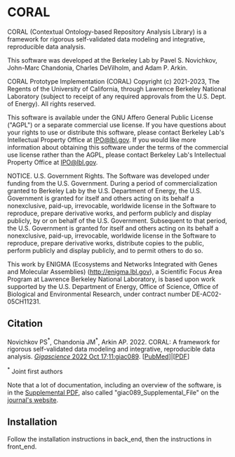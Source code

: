 # CORAL

CORAL (Contextual Ontology-based Repository Analysis Library) is a
framework for rigorous self-validated data modeling and integrative,
reproducible data analysis.

This software was developed at the Berkeley Lab by Pavel S. Novichkov,
John-Marc Chandonia, Charles DeVilholm, and Adam P. Arkin.

CORAL Prototype Implementation (CORAL) Copyright (c) 2021-2023, The Regents
of the University of California, through Lawrence Berkeley National
Laboratory (subject to receipt of any required approvals from the
U.S. Dept. of Energy).  All rights reserved.

This software is available under the GNU Affero General Public License
("AGPL") or a separate commercial use license.  If you have questions
about your rights to use or distribute this software, please contact
Berkeley Lab's Intellectual Property Office at IPO@lbl.gov.  If you
would like more information about obtaining this software under the
terms of the commercial use license rather than the AGPL, please
contact Berkeley Lab's Intellectual Property Office at IPO@lbl.gov.

NOTICE.  U.S. Government Rights.  The Software was developed under
funding from the U.S. Government.  During a period of
commercialization granted to Berkeley Lab by the U.S. Department of
Energy, the U.S. Government is granted for itself and others acting on
its behalf a nonexclusive, paid-up, irrevocable, worldwide license in
the Software to reproduce, prepare derivative works, and perform
publicly and display publicly, by or on behalf of the U.S. Government.
Subsequent to that period, the U.S. Government is granted for itself
and others acting on its behalf a nonexclusive, paid-up, irrevocable,
worldwide license in the Software to reproduce, prepare derivative
works, distribute copies to the public, perform publicly and display
publicly, and to permit others to do so.

This work by ENIGMA (Ecosystems and Networks Integrated with Genes and
Molecular Assemblies) (http://enigma.lbl.gov), a Scientific Focus Area
Program at Lawrence Berkeley National Laboratory, is based upon work
supported by the U.S. Department of Energy, Office of Science, Office
of Biological and Environmental Research, under contract number
DE-AC02-05CH11231.

## Citation

Novichkov PS<sup>\*</sup>, Chandonia JM<sup>\*</sup>, Arkin AP. 2022. CORAL: A framework for rigorous self-validated data modeling and integrative, reproducible data analysis. <a href="https://academic.oup.com/gigascience/article/doi/10.1093/gigascience/giac089/6762021"><i>Gigascience</i> 2022 Oct 17;11:giac089</a>. [<a href="https://www.ncbi.nlm.nih.gov/pubmed/36251274/">PubMed</a>]|[<a href="https://www.strgen.org/~jmc//chandonia-2022-gigascience-coral.pdf">PDF</a>]

<sup>*</sup> Joint first authors

Note that a lot of documentation, including an overview of the software, is in the <a href="https://www.strgen.org/~jmc//chandonia-2022-gigascience-coral.supinfo.pdf">Supplemental PDF</a>, also called "giac089_Supplemental\_File" on the <a href="https://academic.oup.com/gigascience/article/doi/10.1093/gigascience/giac089/6762021?searchresult=1#supplementary-data">journal's website</a>.

## Installation

Follow the installation instructions in back\_end, then
the instructions in front\_end.
